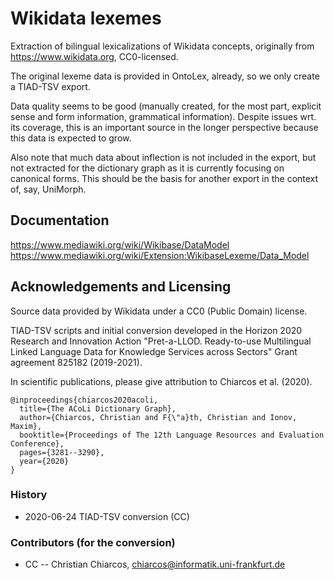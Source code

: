 # Wikidata lexemes

Extraction of bilingual lexicalizations of Wikidata concepts, originally from https://www.wikidata.org, CC0-licensed.

The original lexeme data is provided in OntoLex, already, so we only create a TIAD-TSV export.

Data quality seems to be good (manually created, for the most part, explicit sense and form information, grammatical information).
Despite issues wrt. its coverage, this is an important source in the longer perspective because this data is expected to grow.

Also note that much data about inflection is not included in the export, but not extracted for the dictionary graph as it is currently focusing on canonical forms. This should be the basis for another export in the context of, say, UniMorph.

## Documentation
https://www.mediawiki.org/wiki/Wikibase/DataModel
https://www.mediawiki.org/wiki/Extension:WikibaseLexeme/Data_Model

## Acknowledgements and Licensing

Source data provided by Wikidata under a CC0 (Public Domain) license.

TIAD-TSV scripts and initial conversion developed in the Horizon 2020 Research and Innovation Action "Pret-a-LLOD. Ready-to-use Multilingual Linked Language Data for Knowledge Services across Sectors" Grant agreement 825182 (2019-2021).

In scientific publications, please give attribution to Chiarcos et al. (2020).

	@inproceedings{chiarcos2020acoli,
	  title={The ACoLi Dictionary Graph},
	  author={Chiarcos, Christian and F{\"a}th, Christian and Ionov, Maxim},
	  booktitle={Proceedings of The 12th Language Resources and Evaluation Conference},
	  pages={3281--3290},
	  year={2020}
	}

### History
- 2020-06-24 TIAD-TSV conversion (CC)

### Contributors (for the conversion)
- CC -- Christian Chiarcos, chiarcos@informatik.uni-frankfurt.de

